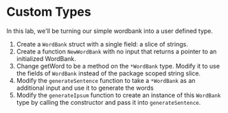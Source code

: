 # Custom Types

In this lab, we'll be turning our simple wordbank into a user defined type.

1. Create a `WordBank` struct with a single field: a slice of strings.
1. Create a function `NewWordBank` with no input that returns a pointer to an initialized WordBank.
1. Change getWord to be a method on the `*WordBank` type.  Modify it to use the fields of `WordBank` instead of the package scoped string slice.
1. Modify the `generateSentence` function to take a `*WordBank` as an additional input and use it to generate the words
1. Modify the `generateIpsum` function to create an instance of this `WordBank` type by calling the constructor and pass it into `generateSentence`.
